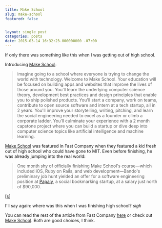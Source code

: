 ```yaml
---
title: Make School
slug: make-school
featured: false


layout: single_post
categories: posts
date: 2015-03-14 16:32:23.000000000 -07:00
---
```


If only there was something like this when I was getting out of high school.

Introducing [Make School](https://www.makeschool.com):

>  Imagine going to a school where everyone is trying to change the world with technology. Welcome to Make School. Your education will be focused on building apps and websites that improve the lives of those around you. You'll learn the underlying computer science theory, development best practices and design principles that enable you to ship polished products.
> You'll start a company, work on teams, contribute to open source software and intern at a tech startup, all in 2 years. You'll improve your storytelling, writing, pitching, and learn the social engineering needed to excel as a founder or climb a corporate ladder. You'll culminate your experience with a 2 month capstone project where you can build a startup or dive deep into computer science topics like artificial intelligence and machine learning.

[Make School](https://www.makeschool.com) was featured in Fast Company when they featured a kid fresh out of high school who could have gone to MIT. Even before finishing, he was already jumping into the real world:

> One month shy of officially finishing Make School's course—which included iOS, Ruby on Rails, and web development—Bando's preliminary job hunt yielded an offer for a software engineering position at [Papaly](https://papaly.com/), a social bookmarking startup, at a salary just north of $90,000.

[[s](http://www.fastcompany.com/3043275/my-creative-life/how-one-high-school-grad-studied-computer-science-debt-free-and-nabbed-a-90?partner=rss)]

I'll say again: where was this when I was finishing high school? _sigh_

You can read the rest of the article from Fast Company [here](http://www.fastcompany.com/3043275/my-creative-life/how-one-high-school-grad-studied-computer-science-debt-free-and-nabbed-a-90?partner=rss) or check out [Make School](https://www.makeschool.com). Both are good choices, I think.

